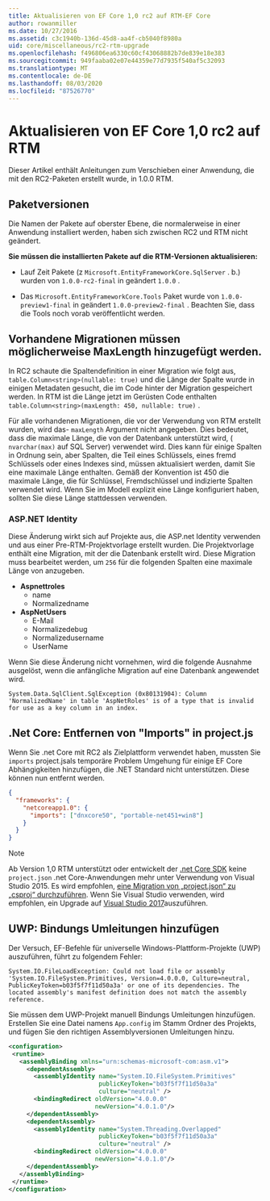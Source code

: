 ```yaml
---
title: Aktualisieren von EF Core 1,0 rc2 auf RTM-EF Core
author: rowanmiller
ms.date: 10/27/2016
ms.assetid: c3c1940b-136d-45d8-aa4f-cb5040f8980a
uid: core/miscellaneous/rc2-rtm-upgrade
ms.openlocfilehash: f496806ea6330c60cf43068882b7de839e18e383
ms.sourcegitcommit: 949faaba02e07e44359e77d7935f540af5c32093
ms.translationtype: MT
ms.contentlocale: de-DE
ms.lasthandoff: 08/03/2020
ms.locfileid: "87526770"
---
```

# <a name="upgrading-from-ef-core-10-rc2-to-rtm"></a>Aktualisieren von EF Core 1,0 rc2 auf RTM

Dieser Artikel enthält Anleitungen zum Verschieben einer Anwendung, die mit den RC2-Paketen erstellt wurde, in 1.0.0 RTM.

## <a name="package-versions"></a>Paketversionen

Die Namen der Pakete auf oberster Ebene, die normalerweise in einer Anwendung installiert werden, haben sich zwischen RC2 und RTM nicht geändert.

**Sie müssen die installierten Pakete auf die RTM-Versionen aktualisieren:**

* Lauf Zeit Pakete (z `Microsoft.EntityFrameworkCore.SqlServer` . b.) wurden von `1.0.0-rc2-final` in geändert `1.0.0` .

* Das `Microsoft.EntityFrameworkCore.Tools` Paket wurde von `1.0.0-preview1-final` in geändert `1.0.0-preview2-final` . Beachten Sie, dass die Tools noch vorab veröffentlicht werden.

## <a name="existing-migrations-may-need-maxlength-added"></a>Vorhandene Migrationen müssen möglicherweise MaxLength hinzugefügt werden.

In RC2 schaute die Spaltendefinition in einer Migration wie folgt aus, `table.Column<string>(nullable: true)` und die Länge der Spalte wurde in einigen Metadaten gesucht, die im Code hinter der Migration gespeichert werden. In RTM ist die Länge jetzt im Gerüsten Code enthalten `table.Column<string>(maxLength: 450, nullable: true)` .

Für alle vorhandenen Migrationen, die vor der Verwendung von RTM erstellt wurden, wird das- `maxLength` Argument nicht angegeben. Dies bedeutet, dass die maximale Länge, die von der Datenbank unterstützt wird, ( `nvarchar(max)` auf SQL Server) verwendet wird. Dies kann für einige Spalten in Ordnung sein, aber Spalten, die Teil eines Schlüssels, eines fremd Schlüssels oder eines Indexes sind, müssen aktualisiert werden, damit Sie eine maximale Länge enthalten. Gemäß der Konvention ist 450 die maximale Länge, die für Schlüssel, Fremdschlüssel und indizierte Spalten verwendet wird. Wenn Sie im Modell explizit eine Länge konfiguriert haben, sollten Sie diese Länge stattdessen verwenden.

### <a name="aspnet-identity"></a>ASP.NET Identity

Diese Änderung wirkt sich auf Projekte aus, die ASP.net Identity verwenden und aus einer Pre-RTM-Projektvorlage erstellt wurden. Die Projektvorlage enthält eine Migration, mit der die Datenbank erstellt wird. Diese Migration muss bearbeitet werden, um `256` für die folgenden Spalten eine maximale Länge von anzugeben.

* **Aspnettroles**
  * name
  * Normalizedname
* **AspNetUsers**
  * E-Mail
  * Normalizedebug
  * Normalizedusername
  * UserName

Wenn Sie diese Änderung nicht vornehmen, wird die folgende Ausnahme ausgelöst, wenn die anfängliche Migration auf eine Datenbank angewendet wird.

``` Console
System.Data.SqlClient.SqlException (0x80131904): Column 'NormalizedName' in table 'AspNetRoles' is of a type that is invalid for use as a key column in an index.
```

## <a name="net-core-remove-imports-in-projectjson"></a>.Net Core: Entfernen von "Imports" in project.js

Wenn Sie .net Core mit RC2 als Zielplattform verwendet haben, mussten Sie `imports` project.jsals temporäre Problem Umgehung für einige EF Core Abhängigkeiten hinzufügen, die .NET Standard nicht unterstützen. Diese können nun entfernt werden.

``` json
{
  "frameworks": {
    "netcoreapp1.0": {
      "imports": ["dnxcore50", "portable-net451+win8"]
    }
  }
}
```

> [!NOTE]  
> Ab Version 1,0 RTM unterstützt oder entwickelt der [.net Core SDK](https://www.microsoft.com/net/download/core) keine `project.json` .net Core-Anwendungen mehr unter Verwendung von Visual Studio 2015. Es wird empfohlen, [eine Migration von „project.json“ zu „csproj“ durchzuführen](/dotnet/articles/core/migration/). Wenn Sie Visual Studio verwenden, wird empfohlen, ein Upgrade auf [Visual Studio 2017](https://www.visualstudio.com/downloads/)auszuführen.

## <a name="uwp-add-binding-redirects"></a>UWP: Bindungs Umleitungen hinzufügen

Der Versuch, EF-Befehle für universelle Windows-Plattform-Projekte (UWP) auszuführen, führt zu folgendem Fehler:

```output
System.IO.FileLoadException: Could not load file or assembly 'System.IO.FileSystem.Primitives, Version=4.0.0.0, Culture=neutral, PublicKeyToken=b03f5f7f11d50a3a' or one of its dependencies. The located assembly's manifest definition does not match the assembly reference.
```

Sie müssen dem UWP-Projekt manuell Bindungs Umleitungen hinzufügen. Erstellen Sie eine Datei namens `App.config` im Stamm Ordner des Projekts, und fügen Sie den richtigen Assemblyversionen Umleitungen hinzu.

```xml
<configuration>
 <runtime>
   <assemblyBinding xmlns="urn:schemas-microsoft-com:asm.v1">
     <dependentAssembly>
       <assemblyIdentity name="System.IO.FileSystem.Primitives"
                         publicKeyToken="b03f5f7f11d50a3a"
                         culture="neutral" />
       <bindingRedirect oldVersion="4.0.0.0"
                        newVersion="4.0.1.0"/>
     </dependentAssembly>
     <dependentAssembly>
       <assemblyIdentity name="System.Threading.Overlapped"
                         publicKeyToken="b03f5f7f11d50a3a"
                         culture="neutral" />
       <bindingRedirect oldVersion="4.0.0.0"
                        newVersion="4.0.1.0"/>
     </dependentAssembly>
   </assemblyBinding>
 </runtime>
</configuration>
```
